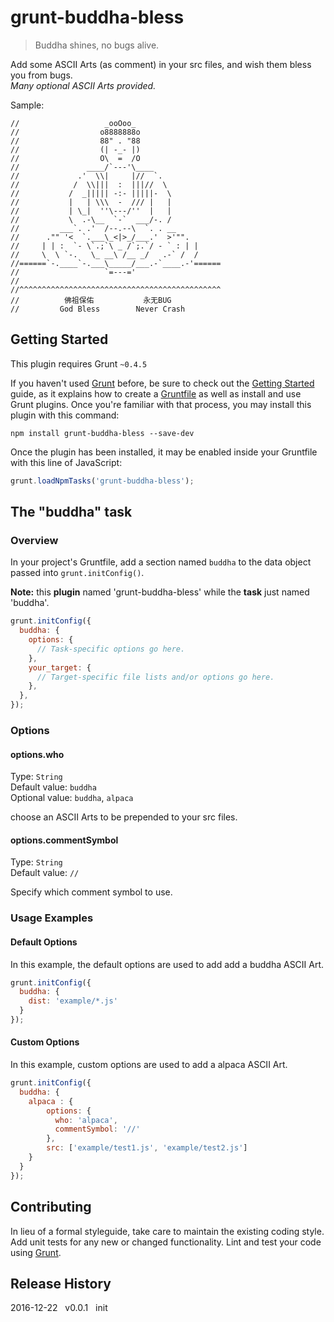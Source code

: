 # grunt-buddha-bless

> Buddha shines, no bugs alive.

Add some ASCII Arts (as comment) in your src files, and wish them bless you from bugs.  
*Many optional ASCII Arts provided.*

Sample:
```code
//                   _ooOoo_
//                  o8888888o
//                  88" . "88
//                  (| -_- |)
//                  O\  =  /O
//               ____/`---'\____
//             .'  \\|     |//  `.
//            /  \\|||  :  |||//  \
//           /  _||||| -:- |||||-  \
//           |   | \\\  -  /// |   |
//           | \_|  ''\---/''  |   |
//           \  .-\__  `-`  ___/-. /
//         ___`. .'  /--.--\  `. . __
//      ."" '<  `.___\_<|>_/___.'  >'"".
//     | | :  `- \`.;`\ _ /`;.`/ - ` : | |
//     \  \ `-.   \_ __\ /__ _/   .-` /  /
//======`-.____`-.___\_____/___.-`____.-'======
//                   `=---='
//
//^^^^^^^^^^^^^^^^^^^^^^^^^^^^^^^^^^^^^^^^^^^^^
//          佛祖保佑           永无BUG
//         God Bless        Never Crash
```

## Getting Started
This plugin requires Grunt `~0.4.5`

If you haven't used [Grunt](http://gruntjs.com/) before, be sure to check out the [Getting Started](http://gruntjs.com/getting-started) guide, as it explains how to create a [Gruntfile](http://gruntjs.com/sample-gruntfile) as well as install and use Grunt plugins. Once you're familiar with that process, you may install this plugin with this command:

```shell
npm install grunt-buddha-bless --save-dev
```

Once the plugin has been installed, it may be enabled inside your Gruntfile with this line of JavaScript:

```js
grunt.loadNpmTasks('grunt-buddha-bless');
```

## The "buddha" task

### Overview
In your project's Gruntfile, add a section named `buddha` to the data object passed into `grunt.initConfig()`.

**Note:** this **plugin** named 'grunt-buddha-bless' while the **task** just named 'buddha'.

```js
grunt.initConfig({
  buddha: {
    options: {
      // Task-specific options go here.
    },
    your_target: {
      // Target-specific file lists and/or options go here.
    },
  },
});
```

### Options

#### options.who
Type: `String`  
Default value: `buddha`  
Optional value: `buddha`, `alpaca`

choose an ASCII Arts to be prepended to your src files.

#### options.commentSymbol
Type: `String`  
Default value: `//`  

Specify which comment symbol to use.

### Usage Examples

#### Default Options
In this example, the default options are used to add add a buddha ASCII Art.

```js
grunt.initConfig({
  buddha: {
    dist: 'example/*.js'
  }
});
```

#### Custom Options
In this example, custom options are used to add a alpaca ASCII Art.

```js
grunt.initConfig({
  buddha: {
    alpaca : {
        options: {
          who: 'alpaca',
          commentSymbol: '//'
        },
        src: ['example/test1.js', 'example/test2.js']
    }
  }
});
```

## Contributing
In lieu of a formal styleguide, take care to maintain the existing coding style. Add unit tests for any new or changed functionality. Lint and test your code using [Grunt](http://gruntjs.com/).

## Release History
2016-12-22 &nbsp; v0.0.1 &nbsp; init
